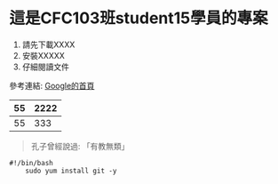 # 這是CFC103班student15學員的專案


 1. 請先下載XXXX
  2. 安裝XXXXX
   3. 仔細閱讀文件

   參考連結: [Google的首頁](https://www.google.com.tw/)



   | 55| 2222 |
   |--|--|
   | 55 |333  |



   > 孔子曾經說過: 「有教無類」


    #!/bin/bash
        sudo yum install git -y
